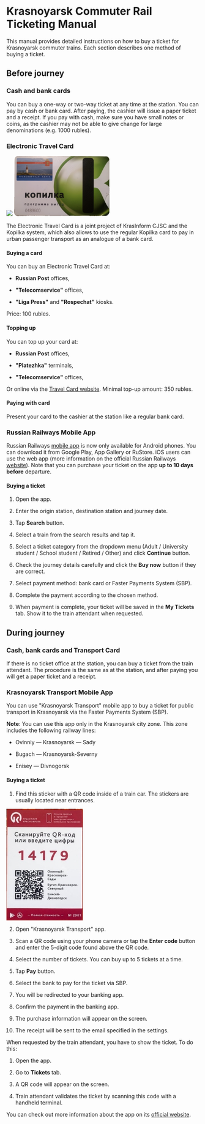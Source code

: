 # Krasnoyarsk Commuter Rail Ticketing Manual

This manual provides detailed instructions on how to buy a ticket for Krasnoyarsk commuter trains. Each section describes one method of buying a ticket.

## Before journey

### Cash and bank cards

You can buy a one-way or two-way ticket at any time at the station. You can pay by cash or bank card. After paying, the cashier will issue a paper ticket and a receipt. If you pay with cash, make sure you have small notes or coins, as the cashier may not be able to give change for large denominations (e.g. 1000 rubles).

### Electronic Travel Card

<p float="left">
  <img src="https://mu-kgt.ru/images/sovot/image001.jpg" width="250" />
  <img src="kopilka.png " width="250" /> 
</p>



The Electronic Travel Card is a joint project of KrasInform CJSC and the Kopilka system, which also allows to use the regular Kopilka card to pay in urban passenger transport as an analogue of a bank card.

#### Buying a card

You can buy an Electronic Travel Card at:

- **Russian Post** offices,

- **"Telecomservice"** offices,

- **"Liga Press"** and **"Rospechat"** kiosks.

Price: 100 rubles.

#### Topping up

You can top up your card at:

- **Russian Post** offices,

- **"Platezhka"** terminals,

- **"Telecomservice"** offices,

Or online via the [Travel Card website](https://krascard.ru). Minimal top-up amount: 350 rubles.

#### Paying with card

Present your card to the cashier at the station like a regular bank card.

### Russian Railways Mobile App

Russian Railways [mobile app](https://www.rzd.ru/ru/9848) is now only available for Android phones. You can download it from Google Play, App Gallery or RuStore. iOS users can use the web app (more information on the official Russian Railways [website](https://www.rzd.ru/ru/9848/page/103290?id=20322#main-header)). Note that you can purchase your ticket on the app **up to 10 days before** departure.

#### Buying a ticket

1. Open the app.

2. Enter the origin station, destination station and journey date.

3. Tap **Search** button.

4. Select a train from the search results and tap it.

5. Select a ticket category from the dropdown menu (Adult / University student / School student / Retired / Other) and click **Continue** button.

6. Check the journey details carefully and click the **Buy now** button if they are correct.

7. Select payment method: bank card or Faster Payments System (SBP).

8. Complete the payment according to the chosen method.

9. When payment is complete, your ticket will be saved in the **My Tickets** tab. Show it to the train attendant when requested.

## During journey

### Cash, bank cards and Transport Card

If there is no ticket office at the station, you can buy a ticket from the train attendant. The procedure is the same as at the station, and after paying you will get a paper ticket and a receipt.

### Krasnoyarsk Transport Mobile App

You can use "Krasnoyarsk Transport" mobile app to buy a ticket for public transport in Krasnoyarsk via the Faster Payments System (SBP).

**Note**: You can use this app only in the Krasnoyarsk city zone. This zone includes the following railway lines:

- Ovinniy — Krasnoyarsk — Sady

- Bugach — Krasnoyarsk-Severny

- Enisey — Divnogorsk

#### Buying a ticket

1. Find this sticker with a QR code inside of a train car. The stickers are usually located near entrances.
<img src="sticker.jpg " align="top" width="200">

2. Open "Krasnoyarsk Transport" app.

3. Scan a QR code using your phone camera or tap the **Enter code** button and enter the 5-digit code found above the QR code.

4. Select the number of tickets. You can buy up to 5 tickets at a time.

5. Tap **Pay** button.

6. Select the bank to pay for the ticket via SBP.

7. You will be redirected to your banking app.

8. Confirm the payment in the banking app.

9. The purchase information will appear on the screen.

10. The receipt will be sent to the email specified in the settings. 

When requested by the train attendant, you have to show the ticket. To do this:

1. Open the app.

2. Go to **Tickets** tab.

3. A QR code will appear on the screen.

4. Train attendant validates the ticket by scanning this code with a handheld terminal.

You can check out more information about the app on its [official website](https://kr.icom24.ru).
